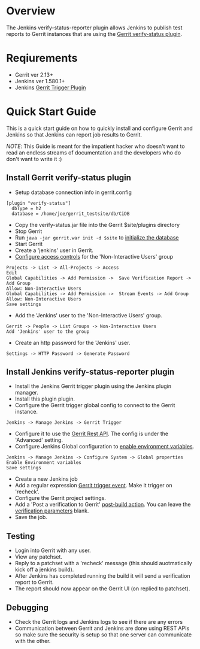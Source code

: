 # Overview
The Jenkins verify-status-reporter plugin allows Jenkins to publish test reports
to Gerrit instances that are using the [Gerrit verify-status plugin].

# Reqiurements
 * Gerrit ver 2.13+
 * Jenkins ver 1.580.1+
 * Jenkins [Gerrit Trigger Plugin]

# Quick Start Guide
This is a quick start guide on how to quickly install and configure Gerrit and
Jenkins so that Jenkins can report job results to Gerrit.

_NOTE_: This Guide is meant for the impatient hacker who doesn't want to read
an endless streams of documentation and the developers who do don't want to
write it :)  

## Install Gerrit verify-status plugin
  * Setup database connection info in gerrit.config
```
[plugin "verify-status"]
  dbType = h2
  database = /home/joe/gerrit_testsite/db/CiDB
```
  * Copy the verify-status.jar file into the Gerrit $site/plugins directory
  * Stop Gerrit
  * Run `java -jar gerrit.war init -d $site` to [initialize the database]
  * Start Gerrit
  * Create a 'jenkins' user in Gerrit.
  * [Configure access controls] for the 'Non-Interactive Users' group
```
Projects -> List -> All-Projects -> Access
Edit
Global Capabilities -> Add Permission ->  Save Verification Report -> Add Group
Allow: Non-Interactive Users
Global Capabilities -> Add Permission ->  Stream Events -> Add Group
Allow: Non-Interactive Users
Save settings
```
  * Add the 'Jenkins' user to the 'Non-Interactive Users' group.
```
Gerrit -> People -> List Groups -> Non-Interactive Users
Add 'Jenkins' user to the group
```  
  * Create an http password for the 'Jenkins' user.
```
Settings -> HTTP Password -> Generate Password
```  

## Install Jenkins verify-status-reporter plugin
  * Install the Jenkins Gerrit trigger plugin using the Jenkins plugin manager.
  * Install this plugin plugin.
  * Configure the Gerrit trigger global config to connect to the Gerrit instance.
```
Jenkins -> Manage Jenkins -> Gerrit Trigger
```
  * Configure it to use the [Gerrit Rest API]. The config is under the 'Advanced' setting.
  * Configure Jenkins Global configuration to [enable environment variables].
```
Jenkins -> Manage Jenkins -> Configure System -> Global properties
Enable Environment variables
Save settings
```
  * Create a new Jenkins job
  * Add a regular expression [Gerrit trigger event].  Make it trigger on 'recheck'.
  * Configure the Gerrit project settings. 
  * Add a 'Post a verification to Gerrit' [post-build action]. You can leave the [verification parameters] blank.
  * Save the job.

## Testing
  * Login into Gerrit with any user.
  * View any patchset.
  * Reply to a patchset with a 'recheck' message (this should auotmatically kick off a jenkins build).
  * After Jenkins has completed running the build it will send a verification report to Gerrit.
  * The report should now appear on the Gerrit UI (on replied to patchset).

## Debugging
  * Check the Gerrit logs and Jenkins logs to see if there are any errors
  * Communication between Gerrit and Jenkins are done using REST APIs so make sure the security is setup so that one server can communicate with the other.

[Gerrit Trigger Plugin]: https://wiki.jenkins-ci.org/display/JENKINS/Gerrit+Trigger
[Gerrit verify-status plugin]: https://gerrit.googlesource.com/plugins/verify-status/+/master/src/main/resources/Documentation/about.md
[initialize the database]: https://gerrit.googlesource.com/plugins/verify-status/+/master/src/main/resources/Documentation/database.md
[Configure access controls]: http://imgur.com/fs4jEJu
[Gerrit Rest API]: http://imgur.com/hRo40Vo
[Gerrit trigger event]: http://imgur.com/VaZTEO6
[post-build action]: http://imgur.com/EXMhHal
[enable environment variables]: http://imgur.com/sDWN5J3
[Configure access controls]: http://imgur.com/fs4jEJu
[verification parameters]: http://imgur.com/u1iwCBm
